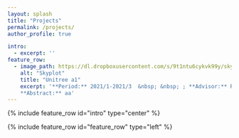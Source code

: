 ```yaml
---
layout: splash
title: "Projects"
permalink: /projects/
author_profile: true

intro: 
  - excerpt: ''
feature_row:
  - image_path: https://dl.dropboxusercontent.com/s/9t1ntu6cykvk99y/skyplot.png?dl=0
    alt: "Skyplot"
    title: "Unitree a1"
    excerpt: '**Period:** 2021/1-2021/3  &nbsp; &nbsp; ; **Advisor:** Ryuma Niiyama (Assistant Professor) (/UTokyo) <br><br>
    **Abstract:** aa'
---
```

{% include feature_row id="intro" type="center" %}

{% include feature_row id="feature_row" type="left" %}
